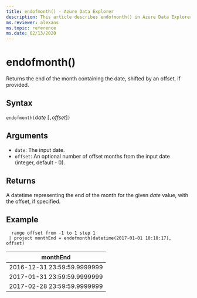 ```yaml
---
title: endofmonth() - Azure Data Explorer
description: This article describes endofmonth() in Azure Data Explorer.
ms.reviewer: alexans
ms.topic: reference
ms.date: 02/13/2020
---
```

# endofmonth()

Returns the end of the month containing the date, shifted by an offset, if provided.

## Syntax

`endofmonth(`*date* [`,`*offset*]`)`

## Arguments

* `date`: The input date.
* `offset`: An optional number of offset months from the input date (integer, default - 0).

## Returns

A datetime representing the end of the month for the given *date* value, with the offset, if specified.

## Example

```kusto
  range offset from -1 to 1 step 1
 | project monthEnd = endofmonth(datetime(2017-01-01 10:10:17), offset) 
```

|monthEnd|
|---|
|2016-12-31 23:59:59.9999999|
|2017-01-31 23:59:59.9999999|
|2017-02-28 23:59:59.9999999|